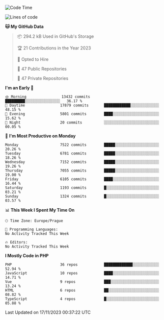 <!--START_SECTION:waka-->
![Code Time](http://img.shields.io/badge/Code%20Time-1%2C583%20hrs%2058%20mins-blue)

![Lines of code](https://img.shields.io/badge/From%20Hello%20World%20I%27ve%20Written-12.0%20million%20lines%20of%20code-blue)

**🐱 My GitHub Data** 

> 📦 294.2 kB Used in GitHub's Storage 
 > 
> 🏆 21 Contributions in the Year 2023
 > 
> 💼 Opted to Hire
 > 
> 📜 47 Public Repositories 
 > 
> 🔑 47 Private Repositories 
 > 
**I'm an Early 🐤** 

```text
🌞 Morning                13432 commits       █████████░░░░░░░░░░░░░░░░   36.17 % 
🌆 Daytime                17879 commits       ████████████░░░░░░░░░░░░░   48.15 % 
🌃 Evening                5801 commits        ████░░░░░░░░░░░░░░░░░░░░░   15.62 % 
🌙 Night                  20 commits          ░░░░░░░░░░░░░░░░░░░░░░░░░   00.05 % 
```
📅 **I'm Most Productive on Monday** 

```text
Monday                   7522 commits        █████░░░░░░░░░░░░░░░░░░░░   20.26 % 
Tuesday                  6781 commits        █████░░░░░░░░░░░░░░░░░░░░   18.26 % 
Wednesday                7152 commits        █████░░░░░░░░░░░░░░░░░░░░   19.26 % 
Thursday                 7055 commits        █████░░░░░░░░░░░░░░░░░░░░   19.00 % 
Friday                   6105 commits        ████░░░░░░░░░░░░░░░░░░░░░   16.44 % 
Saturday                 1193 commits        █░░░░░░░░░░░░░░░░░░░░░░░░   03.21 % 
Sunday                   1324 commits        █░░░░░░░░░░░░░░░░░░░░░░░░   03.57 % 
```


📊 **This Week I Spent My Time On** 

```text
🕑︎ Time Zone: Europe/Prague

💬 Programming Languages: 
No Activity Tracked This Week

🔥 Editors: 
No Activity Tracked This Week
```

**I Mostly Code in PHP** 

```text
PHP                      36 repos            █████████████░░░░░░░░░░░░   52.94 % 
JavaScript               10 repos            ████░░░░░░░░░░░░░░░░░░░░░   14.71 % 
Vue                      9 repos             ███░░░░░░░░░░░░░░░░░░░░░░   13.24 % 
HTML                     6 repos             ██░░░░░░░░░░░░░░░░░░░░░░░   08.82 % 
TypeScript               4 repos             █░░░░░░░░░░░░░░░░░░░░░░░░   05.88 % 
```




 Last Updated on 17/11/2023 00:37:22 UTC
<!--END_SECTION:waka-->
<!--
**AlexKratky/AlexKratky** is a ✨ _special_ ✨ repository because its `README.md` (this file) appears on your GitHub profile.

Here are some ideas to get you started:

- 🔭 I’m currently working on ...
- 🌱 I’m currently learning ...
- 👯 I’m looking to collaborate on ...
- 🤔 I’m looking for help with ...
- 💬 Ask me about ...
- 📫 How to reach me: ...
- 😄 Pronouns: ...
- ⚡ Fun fact: ...
-->
